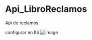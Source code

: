 # Api_LibroReclamos
Api de reclamos

configurar en IIS
![image](https://github.com/user-attachments/assets/7a3d2bac-2515-436e-9b27-609a1e655634)

